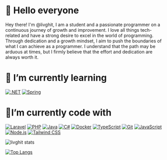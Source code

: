 # 👋 Hello everyone

Hey there! I'm @livghit, I am a student and a passionate programmer on a continuous journey of growth and improvement. I love all things tech-related and have a strong desire to excel in the world of programming. Through dedication and a growth mindset, I aim to push the boundaries of what I can achieve as a programmer. I understand that the path may be arduous at times, but I firmly believe that the effort and dedication are always worth it.

# 🌱 I’m currently learning
[![.NET](https://img.shields.io/badge/-.NET-512BD4?style=flat-square&logo=.net&logoColor=white)](https://dotnet.microsoft.com/)
[![Spring](https://img.shields.io/badge/-Spring-6DB33F?style=flat-square&logo=spring&logoColor=white)](https://spring.io/)


# 🔭I’m currently code with
[![Laravel](https://img.shields.io/badge/-Laravel-FF2D20?style=flat-square&logo=laravel&logoColor=white)](https://laravel.com/)
[![PHP](https://img.shields.io/badge/-PHP-777BB4?style=flat-square&logo=php&logoColor=white)](https://www.php.net/)
[![Java](https://img.shields.io/badge/-Java-45b8d8?style=flat-square&logo=java&logoColor=white)](https://www.java.com)
[![C#](https://img.shields.io/badge/-C%23-239120?style=flat-square&logo=c-sharp&logoColor=white)](https://dotnet.microsoft.com/en-us/languages/csharp)
[![Docker](https://img.shields.io/badge/-Docker-46a2f1?style=flat-square&logo=docker&logoColor=white)](https://www.docker.com)
[![TypeScript](https://img.shields.io/badge/-TypeScript-007ACC?style=flat-square&logo=typescript&logoColor=white)](https://www.typescriptlang.org)
[![Git](https://img.shields.io/badge/-Git-F05032?style=flat-square&logo=git&logoColor=white)](https://git-scm.com)
[![JavaScript](https://img.shields.io/badge/-JavaScript-DD0031?style=flat-square&logo=JavaScript&logoColor=white)](https://developer.mozilla.org/en-US/docs/Web/JavaScript)
[![Node.js](https://img.shields.io/badge/-Node.js-43853d?style=flat-square&logo=Node.js&logoColor=white)](https://nodejs.org)
[![Tailwind CSS](https://img.shields.io/badge/-Tailwind_CSS-38B2AC?style=flat-square&logo=tailwind-css&logoColor=white)](https://tailwindcss.com/)

![livghit stats](https://github-readme-stats.vercel.app/api?username=livghit&show_icons=true&count_private=true&theme=vue-dark)


[![Top Langs](https://github-readme-stats.vercel.app/api/top-langs/?username=livghit&theme=vue-dark)](https://github.com/livghit)
